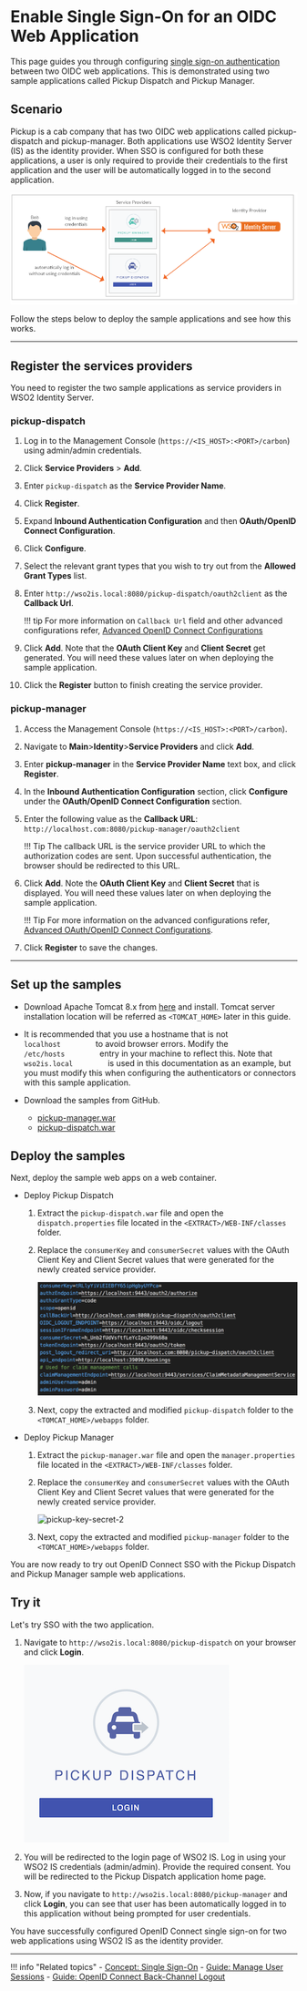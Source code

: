 # Enable Single Sign-On for an OIDC Web Application

This page guides you through configuring [single sign-on authentication](../../references/concepts/single-sign-on) between two OIDC web applications. This is demonstrated using two sample applications called Pickup Dispatch and Pickup Manager.

## Scenario

Pickup is a cab company that has two OIDC web applications called pickup-dispatch and pickup-manager. Both applications use WSO2 Identity Server (IS) as the identity provider. When SSO is configured for both these applications, a user is only required to provide their credentials to the first application and the user will be automatically logged in to the second application.

![OIDC SSO scenario](../../assets/img/samples/oidc-sso-scenario-diagram.png)

Follow the steps below to deploy the sample applications and see how this works. 

----

## Register the services providers

You need to register the two sample applications as service providers in WSO2 Identity Server.

### pickup-dispatch

1. Log in to the Management Console (`https://<IS_HOST>:<PORT>/carbon`) using admin/admin credentials. 

2. Click **Service Providers** > **Add**. 

3. Enter `pickup-dispatch` as the **Service Provider Name**.
 
4. Click **Register**.
    
5. Expand **Inbound Authentication Configuration** and then **OAuth/OpenID Connect Configuration**. 

6. Click **Configure**.   

7. Select the relevant grant types that you wish to try out from the **Allowed Grant Types** list. 
        
8.  Enter `http://wso2is.local:8080/pickup-dispatch/oauth2client` as the **Callback Url**.
    
    !!! tip
        For more information on `Callback Url` field and other advanced configurations
        refer, [Advanced OpenID Connect Configurations](../../guides/login/oauth-app-config-advanced)
        
9.  Click **Add**. Note that the **OAuth Client Key** and **Client Secret** get generated. You will need these values later on when deploying the sample application.

10.  Click the **Register** button to finish creating the service provider.

### pickup-manager

1. Access the Management Console (`https://<IS_HOST>:<PORT>/carbon`).

2. Navigate to **Main**>**Identity**>**Service Providers** and click **Add**.

3. Enter **pickup-manager** in the **Service Provider Name** text box,
    and click **Register**.

4. In the **Inbound Authentication Configuration** section, click
    **Configure** under the **OAuth/OpenID Connect Configuration** section.
    
5. Enter the following value as the **Callback URL**: `http://localhost.com:8080/pickup-manager/oauth2client`

    !!! Tip
        The callback URL is the service provider URL to which the authorization codes are sent. Upon successful authentication, the browser should be redirected to this URL. 

6. Click **Add**. Note the **OAuth Client Key** and **Client Secret** that is displayed. You will need these values later on when deploying the sample application.

    !!! Tip
        For more information on the advanced configurations
        refer, [Advanced OAuth/OpenID Connect Configurations](../../guides/login/oauth-app-config-advanced).

5.  Click **Register** to save the changes.

----

## Set up the samples

-   Download Apache Tomcat 8.x from
[here](https://tomcat.apache.org/download-80.cgi) and install. Tomcat
server installation location will be referred as `<TOMCAT_HOME>` later
in this guide.      

-   It is recommended that you use a hostname that is not
`          localhost         ` to avoid browser errors. Modify the
`          /etc/hosts         ` entry in your machine to reflect this.
Note that `          wso2is.local         ` is used in
this documentation as an example, but you must modify this when
configuring the authenticators or connectors with this sample
application.

-   Download the samples from GitHub.
    -   [pickup-manager.war](https://github.com/wso2/samples-is/releases/download/v4.3.0/pickup-manager.war)
    -   [pickup-dispatch.war](https://github.com/wso2/samples-is/releases/download/v4.3.0/pickup-dispatch.war)

## Deploy the samples

Next, deploy the sample web apps on a web container.

-   Deploy Pickup Dispatch

    1. Extract the `pickup-dispatch.war` file and open the `dispatch.properties` file located in the `<EXTRACT>/WEB-INF/classes` folder.

    2. Replace the `consumerKey` and `consumerSecret` values with the OAuth Client Key and Client Secret values that were generated for the newly created service provider.

        ![Configurations of Pickup Dispatch application](../../assets/img/fragments/pickup-key-secret.png)

    3. Next, copy the extracted and modified `pickup-dispatch` folder to the `<TOMCAT_HOME>/webapps` folder.

-   Deploy Pickup Manager

    1. Extract the `pickup-manager.war` file and open the `manager.properties` file located in the `<EXTRACT>/WEB-INF/classes` folder.

    2. Replace the `consumerKey` and `consumerSecret` values with the OAuth Client Key and Client Secret values that were generated for the newly created service provider.

        ![pickup-key-secret-2](../../../assets/img/fragments/pickup-key-secret-2.png)

    3. Next, copy the extracted and modified `pickup-manager` folder to the `<TOMCAT_HOME>/webapps` folder.

You are now ready to try out OpenID Connect SSO with the Pickup Dispatch and Pickup Manager sample web applications.

## Try it

Let's try SSO with the two application.

1. Navigate to `http://wso2is.local:8080/pickup-dispatch` on your browser and click **Login**.

    ![Pickup Dispatch login](../../assets/img/samples/dispatch-login.png)

2. You will be redirected to the login page of WSO2 IS. Log in using your WSO2 IS credentials (admin/admin). Provide the required consent.
You will be redirected to the Pickup Dispatch application home page.

3. Now, if you navigate to `http://wso2is.local:8080/pickup-manager` and click **Login**, you can see that user has been automatically logged in to this application without being prompted for user credentials.

You have successfully configured OpenID Connect single sign-on for two web applications using WSO2 IS as the identity provider.

----

!!! info "Related topics"
    - [Concept: Single Sign-On](../../../references/concepts/single-sign-on)
    - [Guide: Manage User Sessions](../session-management-logout)
    - [Guide: OpenID Connect Back-Channel Logout](../oidc-backchannel-logout)